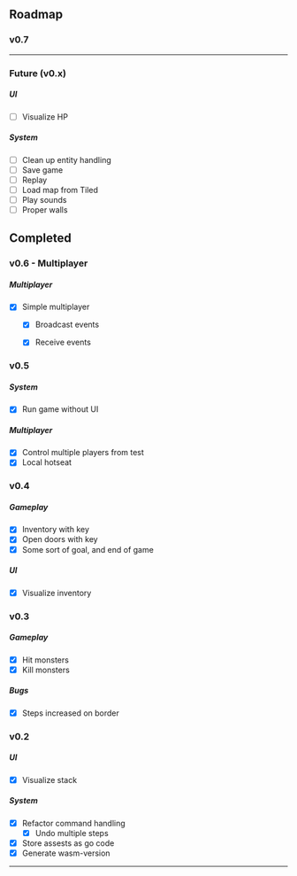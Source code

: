 

## Roadmap

### v0.7

---

### Future (v0.x)

##### UI
* [ ] Visualize HP

##### System
* [ ] Clean up entity handling
* [ ] Save game
* [ ] Replay
* [ ] Load map from Tiled
* [ ] Play sounds
* [ ] Proper walls

## Completed

### v0.6 - Multiplayer

##### Multiplayer
* [x] Simple multiplayer
    * [x] Broadcast events
    * [x] Receive events


### v0.5

##### System
* [x] Run game without UI

##### Multiplayer
* [x] Control multiple players from test 
* [x] Local hotseat

### v0.4

##### Gameplay
* [x] Inventory with key
* [x] Open doors with key
* [x] Some sort of goal, and end of game

##### UI
* [x] Visualize inventory

### v0.3

##### Gameplay
* [x] Hit monsters
* [x] Kill monsters

##### Bugs
* [x] Steps increased on border


### v0.2

##### UI
* [x] Visualize stack

##### System

* [x] Refactor command handling
  * [x] Undo multiple steps
* [x] Store assests as go code
* [x] Generate wasm-version

---